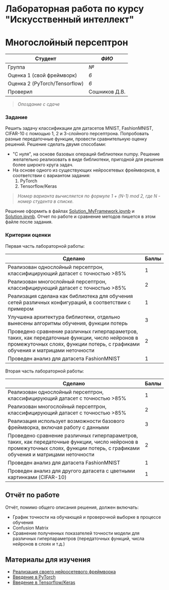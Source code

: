 # Лабораторная работа по курсу "Искусственный интеллект"
# Многослойный персептрон

| Студент | *ФИО* |
|------|------|
| Группа  | *№* |
| Оценка 1 (свой фреймворк) | *6* |
| Оценка 2 (PyTorch/Tensorflow) | *6* |
| Проверил | Сошников Д.В. |

> *Опоздание с сдаче*
### Задание

Решить задачу классификации для датасетов MNIST, FashionMNIST, CIFAR-10 с помощью 1, 2 и 3-слойного персептрона. Попробовать разные передаточные функции, провести сравнительную оценку решений. Решение сделать двумя способами:
* "С нуля", на основе базовых операций библиотеки numpy. Решение желательно реализовать в виде библиотеки, пригодной для решения более широкго круга задач.
* На основе одного из существующих нейросетевых фреймворков, в соответствии с вариантом задания:
   1. PyTorch
   1. Tensorflow/Keras

> *Номер варианта вычисляется по формуле 1 + (N-1) mod 2, где N - номер студента в списке.*

Решение оформить в файлах [Solution_MyFramework.ipynb](Solution_MyFramework.ipynb) и [Solution.ipynb](Solution.ipynb). 
Отчет по работе и сравнение методов пишется в этом файле после задания.
### Критерии оценки

Первая часть лабораторной работы:

| Сделано | Баллы |
|---------|-------|
| Реализован однослойный персептрон, классифицирующий датасет с точностью >85% | 1 |
| Реализован многослойный персептрон, классифицирующий датасет с точностью >85% | 2 |
| Реализация сделана как библиотека для обучения сетей различных конфигураций, в соответствии с примером | 1 |
| Улучшена архитектура библиотеки, отдельно вынесены алгоритмы обучения, функции потерь | 3 |
| Проведено сравнение различных гиперпараметров, таких, как передаточные функции, число нейронов в промежуточных слоях, функции потерь, с графиками обучения и матрицами неточности | 2 |
| Проведен анализ для датасета FashionMNIST | 1 |

Вторая часть лабораторной работы:

| Сделано | Баллы |
|---------|-------|
| Реализован однослойный персептрон, классифицирующий датасет с точностью >85% | 1 |
| Реализован многослойный персептрон, классифицирующий датасет с точностью >85% | 2 |
| Реализация использует возможности базового фреймворка, включая работу с данными | 3 |
| Проведено сравнение различных гиперпараметров, таких, как передаточные функции, число нейронов в промежуточных слоях, функции потерь, с графиками обучения и матрицами неточности | 2 |
| Проведен анализ для датасета FashionMNIST | 1 |
| Проведен анализ для другого датасета с цветными картинками (CIFAR-10) | 1 |

## Отчёт по работе

Отчёт, помимо общего описания решения, должен включать:
* График точности на обучающей и проверочной выборке в процессе обучения
* Confusion Matrix
* Сравнение полученных показателей точности модели для различных гиперпараметров (передаточных функций, числа нейронов в слоях и т.д.)

## Материалы для изучения

 * [Реализация своего нейросетевого фреймворка](https://github.com/shwars/NeuroWorkshop/blob/master/Notebooks/IntroMyFw.ipynb)
 * [Введение в PyTorch](https://github.com/shwars/NeuroWorkshop/blob/master/Notebooks/IntroPyTorch.ipynb)
 * [Введение в Tensorflow/Keras](https://github.com/shwars/NeuroWorkshop/blob/master/Notebooks/IntroKerasTF.ipynb)
